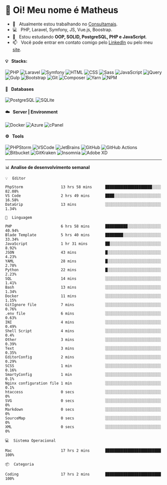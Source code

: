 # 👋 Oi! Meu nome é Matheus

- 🔭 &nbsp; Atualmente estou trabalhando no [Consultamais](https://consultamais.com.br/).
- 💻 &nbsp; PHP, Laravel, Symfony, JS, Vue.js, Boostrap.
- 🌱 &nbsp; Estou estudando **OOP, SOLID, PostgreSQL, PHP e JavaScript**.
- 📫 &nbsp; Você pode entrar em contato comigo pelo [LinkedIn](https://www.linkedin.com/in/matheuscamargoxavier/) ou pelo meu [site](https://matheuscamargo.co).

#### 💡 &nbsp; Stacks:
![PHP](https://img.shields.io/badge/-PHP-777BB4?&logo=php&logoColor=FFFFFF)
![Laravel](https://img.shields.io/badge/-Laravel-FF2D20?&logo=laravel&logoColor=FFFFFF)
![Symfony](https://img.shields.io/badge/-Symfony-000000?&logo=symfony&logoColor=FFFFFF)
![HTML](https://img.shields.io/badge/-HTML-E34F26?&logo=html5&logoColor=FFFFFF)
![CSS](https://img.shields.io/badge/-CSS-1572B6?&logo=css3&logoColor=FFFFFF)
![Sass](https://img.shields.io/badge/-Sass-CC6699?&logo=sass&logoColor=FFFFFF)
![JavaScript](https://img.shields.io/badge/-JavaScript-F7DF1E?&logo=javascript&logoColor=FFFFFF)
![jQuery](https://img.shields.io/badge/-jQuery-0769AD?&logo=jquery&logoColor=FFFFFF)
![Gulp](https://img.shields.io/badge/-Gulp-CF4647?&logo=gulp&logoColor=FFFFFF)
![Bootstrap](https://img.shields.io/badge/-Bootstrap-7952B3?&logo=bootstrap&logoColor=FFFFFF)
![Git](https://img.shields.io/badge/-Git-F05032?&logo=git&logoColor=FFFFFF)
![Composer](https://img.shields.io/badge/-Composer-885630?&logo=composer&logoColor=FFFFFF)
![Yarn](https://img.shields.io/badge/-Yarn-2C8EBB?&logo=yarn&logoColor=FFFFFF)
![NPM](https://img.shields.io/badge/-npm-CB3837?&logo=npm&logoColor=FFFFFF)

#### 💾 &nbsp; Databases
![PostgreSQL](https://img.shields.io/badge/-PostgreSQL-336791?&logo=PostgreSQL&logoColor=FFFFFF)
![SQLite](https://img.shields.io/badge/-SQLite-003B57?&logo=SQLite&logoColor=FFFFFF)

#### ☁️ &nbsp; Server | Environment
![Docker](https://img.shields.io/badge/-Docker-2496ED?&logo=docker&logoColor=FFFFFF)
![Azure](https://img.shields.io/badge/-Azure-0089D6?&logo=microsoft%20azure&logoColor=FFFFFF)
![cPanel](https://img.shields.io/badge/-cPanel-FF6C2C?&logo=cpanel&logoColor=FFFFFF)

#### ⚙️ &nbsp; Tools
![PHPStorm](https://img.shields.io/badge/-PHPStorm-000000?&logo=PHPStorm&logoColor=FFFFFF)
![VSCode](https://img.shields.io/badge/-VSCode-007ACC?&logo=Visual%20Studio%20Code&logoColor=FFFFFF) 
![JetBrains](https://img.shields.io/badge/-JetBrains-000000?&logo=jetbrains&logoColor=FFFFFF) 
![GitHub](https://img.shields.io/badge/-GitHub-181717?&logo=github&logoColor=FFFFFF) 
![GitHub Actions](https://img.shields.io/badge/-GitHub%20Actions-181717?&logo=GitHub%20Actions&logoColor=FFFFFF) 
![Bitbucket](https://img.shields.io/badge/-Bitbucket-0052CC?&logo=bitbucket&logoColor=FFFFFF)
![GitKraken](https://img.shields.io/badge/-GitKraken-179287?&logo=GitKraken&logoColor=FFFFFF)
![Insomnia](https://img.shields.io/badge/-Insomnia-5849BE?&logo=Insomnia&logoColor=FFFFFF)
![Adobe XD](https://img.shields.io/badge/-Adobe%20XD-FF61F6?&logo=adobe%20xd&logoColor=FFFFFF) 
_______

📊  **Analise de desenvolvimento semanal**
```text
💡  Editor

PhpStorm                 13 hrs 58 mins      █████████████████████░░░░     82.08%
VS Code                  2 hrs 49 mins       ████░░░░░░░░░░░░░░░░░░░░░     16.58%
DataGrip                 13 mins             ░░░░░░░░░░░░░░░░░░░░░░░░░      1.34%
```
```text
💬  Linguagem

PHP                      6 hrs 58 mins       ██████████░░░░░░░░░░░░░░░     40.94%
Blade Template           5 hrs 40 mins       ████████░░░░░░░░░░░░░░░░░     33.34%
JavaScript               1 hr 31 mins        ██░░░░░░░░░░░░░░░░░░░░░░░      8.92%
JSON                     43 mins             █░░░░░░░░░░░░░░░░░░░░░░░░      4.23%
YAML                     28 mins             █░░░░░░░░░░░░░░░░░░░░░░░░      2.78%
Python                   22 mins             █░░░░░░░░░░░░░░░░░░░░░░░░      2.23%
SQL                      14 mins             ░░░░░░░░░░░░░░░░░░░░░░░░░      1.41%
Bash                     13 mins             ░░░░░░░░░░░░░░░░░░░░░░░░░      1.34%
Docker                   11 mins             ░░░░░░░░░░░░░░░░░░░░░░░░░      1.15%
GitIgnore file           7 mins              ░░░░░░░░░░░░░░░░░░░░░░░░░      0.76%
.env file                6 mins              ░░░░░░░░░░░░░░░░░░░░░░░░░      0.63%
INI                      4 mins              ░░░░░░░░░░░░░░░░░░░░░░░░░      0.49%
Shell Script             4 mins              ░░░░░░░░░░░░░░░░░░░░░░░░░       0.4%
Other                    3 mins              ░░░░░░░░░░░░░░░░░░░░░░░░░      0.39%
Text                     3 mins              ░░░░░░░░░░░░░░░░░░░░░░░░░      0.35%
EditorConfig             2 mins              ░░░░░░░░░░░░░░░░░░░░░░░░░      0.29%
SCSS                     1 min               ░░░░░░░░░░░░░░░░░░░░░░░░░      0.16%
SmartyConfig             1 min               ░░░░░░░░░░░░░░░░░░░░░░░░░       0.1%
Nginx configuration file 1 min               ░░░░░░░░░░░░░░░░░░░░░░░░░       0.1%
htaccess                 0 secs              ░░░░░░░░░░░░░░░░░░░░░░░░░         0%
SVG                      0 secs              ░░░░░░░░░░░░░░░░░░░░░░░░░         0%
Markdown                 0 secs              ░░░░░░░░░░░░░░░░░░░░░░░░░         0%
SourceMap                0 secs              ░░░░░░░░░░░░░░░░░░░░░░░░░         0%
XML                      0 secs              ░░░░░░░░░░░░░░░░░░░░░░░░░         0%
```
```text
💻  Sistema Operacional

Mac                      17 hrs 2 mins       █████████████████████████       100%
```
```text
📦  Categoria

Coding                   17 hrs 2 mins       █████████████████████████       100%
```
